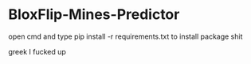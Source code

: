 # BloxFlip-Mines-Predictor

open cmd and type
pip install -r requirements.txt
to install package shit

greek I fucked up
